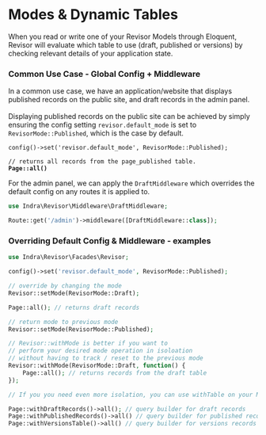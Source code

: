 # Modes & Dynamic Tables

When you read or write one of your Revisor Models through Eloquent, Revisor will evaluate which table to use (draft, published or versions) by checking relevant details of your application state.&#x20;

### Common Use Case  - Global Config + Middleware

In a common use case, we have an application/website that displays published records on the public site, and draft records in the admin panel.\
\
Displaying published records on the public site can be achieved by simply ensuring the config setting `revisor.default_mode` is set to `RevisorMode::Published`, which is the case by default.

<pre class="language-php"><code class="lang-php">config()->set('revisor.default_mode', RevisorMode::Published);

// returns all records from the page_published table.
<strong>Page::all() 
</strong></code></pre>

For the admin panel, we can apply the `DraftMiddleware` which overrides the default config on any routes it is applied to.

```php
use Indra\Revisor\Middleware\DraftMiddleware;

Route::get('/admin')->middleware([DraftMiddleware::class]);
```

### Overriding Default Config & Middleware - examples&#x20;

```php
use Indra\Revisor\Facades\Revisor;

config()->set('revisor.default_mode', RevisorMode::Published);

// override by changing the mode
Revisor::setMode(RevisorMode::Draft);

Page::all(); // returns draft records

// return mode to previous mode
Revisor::setMode(RevisorMode::Published);

// Revisor::withMode is better if you want to 
// perform your desired mode operation in isoloation
// without having to track / reset to the previous mode
Revisor::withMode(RevisorMode::Draft, function() {
    Page::all(); // returns records from the draft table
});

// If you you need even more isolation, you can use withTable on your Model

Page::withDraftRecords()->all(); // query builder for draft records
Page::withPublishedRecords()->all() // query builder for published records
Page::withVersionsTable()->all() // query builder for versions records
```

